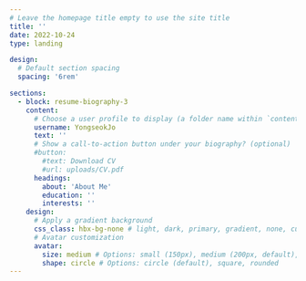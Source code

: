 ```yaml
---
# Leave the homepage title empty to use the site title
title: ''
date: 2022-10-24
type: landing

design:
  # Default section spacing
  spacing: '6rem'

sections:
  - block: resume-biography-3
    content:
      # Choose a user profile to display (a folder name within `content/authors/`)
      username: YongseokJo
      text: ''
      # Show a call-to-action button under your biography? (optional)
      #button:
        #text: Download CV
        #url: uploads/CV.pdf
      headings:
        about: 'About Me'
        education: ''
        interests: ''
    design:
      # Apply a gradient background
      css_class: hbx-bg-none # light, dark, primary, gradient, none, custom-bg
      # Avatar customization
      avatar:
        size: medium # Options: small (150px), medium (200px, default), large (320px), xl (400px), xxl (500px)
        shape: circle # Options: circle (default), square, rounded
---
```


